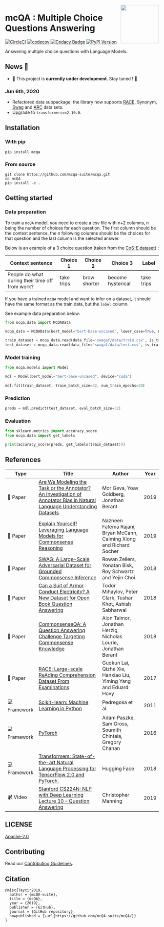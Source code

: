 <a href="https://mcqa.readthedocs.io"><img src="https://avatars0.githubusercontent.com/u/52794440" width="125" height="125" align="right" /></a>

# mcQA : Multiple Choice Questions Answering 

[![CircleCI](https://circleci.com/gh/mcQA-suite/mcQA.svg?style=svg)](https://circleci.com/gh/mcQA-suite/mcQA)
[![codecov](https://codecov.io/gh/mcqa-suite/mcQA/branch/master/graph/badge.svg)](https://codecov.io/gh/mcqa-suite/mcQA)
[![Codacy Badge](https://api.codacy.com/project/badge/Grade/26f497010c934b688c70bda4304c7100)](https://app.codacy.com/app/tayciryahmed/mcQA?utm_source=github.com&utm_medium=referral&utm_content=mcQA-suite/mcQA&utm_campaign=Badge_Grade_Dashboard)
[![PyPI Version](https://img.shields.io/pypi/v/mcqa.svg)](https://pypi.org/project/mcqa/)

Answering multiple choice questions with Language Models.

## News 📢
* 🚧 This project is **currently under development**. Stay tuned ! 🤩
### Jun 6th, 2020
* Refactored data subpackage, the library now supports [RACE](https://www.aclweb.org/anthology/D17-1082/), Synonym, [Swag](https://www.semanticscholar.org/paper/SWAG%3A-A-Large-Scale-Adversarial-Dataset-for-Zellers-Bisk/af5c4b80fbf847f69a202ba5a780a3dd18c1a027) and [ARC](https://allenai.org/data/arc) data sets.
* Upgrade to `transformers==2.10.0`.

## Installation

### With pip

```shell
pip install mcqa
```

### From source

```shell
git clone https://github.com/mcqa-suite/mcqa.git
cd mcQA
pip install -e .
```

## Getting started

### Data preparation

To train a `mcQA` model, you need to create a csv file with n+2 columns, n being the number of choices for each question. The first column should be the context sentence, the n following columns should be the choices for that question and the last column is the selected answer. 

Below is an example of a 3 choice question (taken from the [CoS-E dataset](https://arxiv.org/pdf/1906.02361.pdf)) :

| Context sentence  | Choice 1                | Choice 2            | Choice 3    | Label|
| ----------------- | --------------------|--------------------|--------------------|-------------|
| People do what during their time off from work?| take trips | brow shorter | become hysterical | take trips |

If you have a trained `mcQA` model and want to infer on a dataset, it should have the same format as the train data, but the `label` column. 

See example data preparation below:

```python
from mcqa.data import MCQAData

mcqa_data = MCQAData(bert_model="bert-base-uncased", lower_case=True, max_seq_length=256) 
                     
train_dataset = mcqa_data.read(data_file='swagaf/data/train.csv', is_training=True)
test_dataset = mcqa_data.read(data_file='swagaf/data/test.csv', is_training=False)
```

### Model training 

```python
from mcqa.models import Model

mdl = Model(bert_model="bert-base-uncased", device="cuda") 
            
mdl.fit(train_dataset, train_batch_size=32, num_train_epochs=20)
```

### Prediction

```python
preds = mdl.predict(test_dataset, eval_batch_size=32)
```

### Evaluation

```python
from sklearn.metrics import accuracy_score
from mcqa.data import get_labels

print(accuracy_score(preds, get_labels(train_dataset)))
```
## References

| Type                 | Title                                                                                                                                        | Author                                                                                 | Year |
| -------------------- | -------------------------------------------------------------------------------------------------------------------------------------------- | -------------------------------------------------------------------------------------- | ---- |
|:newspaper: Paper| [Are We Modeling the Task or the Annotator? An Investigation of Annotator Bias in Natural Language Understanding Datasets](https://arxiv.org/pdf/1908.07898.pdf)|Mor Geva, Yoav Goldberg, Jonathan Berant| 2019|
|:newspaper: Paper| [Explain Yourself! Leveraging Language Models for Commonsense Reasoning](https://arxiv.org/pdf/1906.02361.pdf)|Nazneen Fatema Rajani, Bryan McCann, Caiming Xiong and Richard Socher| 2019|
|:newspaper: Paper|[SWAG: A Large-Scale Adversarial Dataset for Grounded Commonsense Inference](https://arxiv.org/abs/1808.05326)|Rowan Zellers, Yonatan Bisk, Roy Schwartz and Yejin Choi|2018|
|:newspaper: Paper|[Can a Suit of Armor Conduct Electricity? A New Dataset for Open Book Question Answering](https://arxiv.org/abs/1809.02789)|Todor Mihaylov, Peter Clark, Tushar Khot, Ashish Sabharwal|2018|
|:newspaper: Paper|[CommonsenseQA: A Question Answering Challenge Targeting Commonsense Knowledge](https://arxiv.org/abs/1811.00937)|Alon Talmor, Jonathan Herzig, Nicholas Lourie, Jonathan Berant|2018|
|:newspaper: Paper|[RACE: Large-scale ReAding Comprehension Dataset From Examinations](https://arxiv.org/abs/1704.04683)|Guokun Lai, Qizhe Xie, Hanxiao Liu, Yiming Yang and Eduard Hovy|2017|
| :computer: Framework | [Scikit-learn: Machine Learning in Python](http://jmlr.csail.mit.edu/papers/v12/pedregosa11a.html)                                           | Pedregosa et al.                                                                       | 2011 |
| :computer: Framework | [PyTorch](https://arxiv.org/abs/1906.04980)                                                                                                  | Adam Paszke, Sam Gross, Soumith Chintala, Gregory Chanan                               | 2016 |
| :computer: Framework | [Transformers: State-of-the-art Natural Language Processing for TensorFlow 2.0 and PyTorch.](https://github.com/huggingface/transformers) | Hugging Face                                                                           | 2018 |
| :video_camera: Video | [Stanford CS224N: NLP with Deep Learning Lecture 10 – Question Answering](https://youtube.com/watch?v=yIdF-17HwSk)                           | Christopher Manning                                                                    | 2019 |

## LICENSE
[Apache-2.0](LICENSE)

## Contributing
Read our [Contributing Guidelines](.github/CONTRIBUTING.md).

## Citation

```
@misc{Taycir2019,
  author = {mcQA-suite},
  title = {mcQA},
  year = {2019},
  publisher = {GitHub},
  journal = {GitHub repository},
  howpublished = {\url{https://github.com/mcQA-suite/mcQA/}}
}
```
